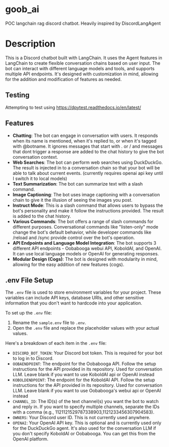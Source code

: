 # goob_ai

POC langchain rag discord chatbot. Heavily inspired by DiscordLangAgent

# Description

This is a Discord chatbot built with LangChain. It uses the Agent features in LangChain to create flexible conversation
chains based on user input. The bot can interact with different language models and tools, and supports multiple API
endpoints. It's designed with customization in mind, allowing for the addition and modification of features as needed.

## Testing

Attempting to test using <https://dpytest.readthedocs.io/en/latest/>

## Features

- **Chatting**: The bot can engage in conversation with users. It responds when its name is mentioned, when it's replied
  to, or when it's tagged with @botname. It ignores messages that start with . or / and messages that dont trigger a
  response are added to the chat history to give the bot conversation context.
- **Web Searches**: The bot can perform web searches using DuckDuckGo. The result is injected in to a conversation chain
  so that your bot will be able to talk about current events. (currently requires openai api key until I switch it to
  local models)
- **Text Summarization**: The bot can summarize text with a slash command.
- **Image Captioning**: The bot uses image captioning with a conversation chain to give it the illusion of seeing the
  images you post.
- **Instruct Mode**: This is a slash command that allows users to bypass the bot's personality and make it follow the
  instructions provided. The result is added to the chat history.
- **Various Commands**: The bot offers a range of slash commands for different purposes. Conversational commands like
  "listen-only" mode change the bot's default behavior, while developer commands like /reload and /sync provide control
  over the bot's operation.
- **API Endpoints and Language Model Integration**: The bot supports 3 different API endpoints - Oobabooga webui API,
  KoboldAI, and OpenAI. It can use local language models or OpenAI for generating responses.
- **Modular Design (Cogs)**: The bot is designed with modularity in mind, allowing for the easy addition of new features
  (cogs).

## .env File Setup

The `.env` file is used to store environment variables for your project. These variables can include API keys, database
URIs, and other sensitive information that you don't want to hardcode into your application.

To set up the `.env` file:

1. Rename the `sample.env` file to `.env`.
1. Open the `.env` file and replace the placeholder values with your actual values.

Here's a breakdown of each item in the `.env` file:

- `DISCORD_BOT_TOKEN`: Your Discord bot token. This is required for your bot to log in to Discord.
- `OOBAENDPOINT`: The endpoint for the Oobabooga API. Follow the setup instructions for the API provided in its
  repository. Used for conversation LLM. Leave blank if you want to use KoboldAI api or OpenAI instead
- `KOBOLDENDPOINT`: The endpoint for the KoboldAI API. Follow the setup instructions for the API provided in its
  repository. Used for conversation LLM. Leave blank if you want to use Oobabooga's webui api or OpenAI instead
- `CHANNEL_ID`: The ID(s) of the text channel(s) you want the bot to watch and reply in. If you want to specify multiple
  channels, separate the IDs with a comma (e.g., 1121121529787338903,1121233456307904583).
- `OWNERS`: Your Discord user ID. This is not currently used anywhere.
- `OPENAI`: Your OpenAI API key. This is optional and is currently used only for the DuckDuckGo agent. It's also used
  for the conversation LLM if you don't specify KoboldAI or Oobabooga. You can get this from the OpenAI platform.

